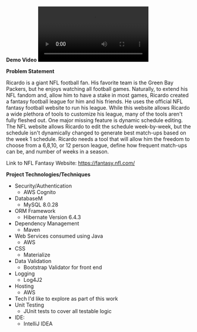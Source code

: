 **Demo Video**
![Demo](https://private-user-images.githubusercontent.com/156373526/394532080-ff5a94c0-6a4d-49ae-8e96-4bf8f520bce6.mp4?jwt=eyJhbGciOiJIUzI1NiIsInR5cCI6IkpXVCJ9.eyJpc3MiOiJnaXRodWIuY29tIiwiYXVkIjoicmF3LmdpdGh1YnVzZXJjb250ZW50LmNvbSIsImtleSI6ImtleTUiLCJleHAiOjE3MzM4ODE3NTAsIm5iZiI6MTczMzg4MTQ1MCwicGF0aCI6Ii8xNTYzNzM1MjYvMzk0NTMyMDgwLWZmNWE5NGMwLTZhNGQtNDlhZS04ZTk2LTRiZjhmNTIwYmNlNi5tcDQ_WC1BbXotQWxnb3JpdGhtPUFXUzQtSE1BQy1TSEEyNTYmWC1BbXotQ3JlZGVudGlhbD1BS0lBVkNPRFlMU0E1M1BRSzRaQSUyRjIwMjQxMjExJTJGdXMtZWFzdC0xJTJGczMlMkZhd3M0X3JlcXVlc3QmWC1BbXotRGF0ZT0yMDI0MTIxMVQwMTQ0MTBaJlgtQW16LUV4cGlyZXM9MzAwJlgtQW16LVNpZ25hdHVyZT04MTZiZmIzYTA4ZGFmMDg5MWVkYmM3ODA5YmE1ZWM0OTZhMzM4NmI0MWU1MTE2YmVjY2VjNWI1MDQyZDg2MDZjJlgtQW16LVNpZ25lZEhlYWRlcnM9aG9zdCJ9.j3IYUhASw17-N2nZQ095IwNV2TwaxzoEjnZfxnxcU7I)

**Problem Statement**

Ricardo is a giant NFL football fan. His favorite team is the Green Bay Packers, but he enjoys watching all football games. Naturally, to extend his NFL fandom and, allow him to have a stake in most games, Ricardo created a fantasy football league for him and his friends. He uses the official NFL fantasy football website to run his league. While this website allows Ricardo a wide plethora of tools to customize his league, many of the tools aren't fully fleshed out. One major missing feature is dynamic schedule editing. The NFL website allows Ricardo to edit the schedule week-by-week, but the schedule isn't dynamically changed to generate best match-ups based on the week 1 schedule. Ricardo needs a tool that will allow him the freedom to choose from a 6,8,10, or 12 person league, define how frequent match-ups can be, and number of weeks in a season.

Link to NFL Fantasy Website: https://fantasy.nfl.com/

**Project Technologies/Techniques**
<br>
<ul>
    <li>Security/Authentication<ul><li>AWS Cognito</li></ul></li>
    <li>DatabaseM<ul><li>MySQL 8.0.28</li></ul></li>
    <li>ORM Framework<ul><li>Hibernate Version 6.4.3</li></ul></li>
    <li>Dependency Management<ul><li>Maven</li></ul></li>
    <li>Web Services consumed using Java<ul><li>AWS</li></ul></li>
    <li>CSS<ul><li>Materialize</li></ul></li>
    <li>Data Validation<ul><li>Bootstrap Validator for front end</li></ul></li>
    <li>Logging<ul><li>Log4J2</li></ul></li>
    <li>Hosting<ul><li>AWS</li></ul></li>
    <li>Tech I'd like to explore as part of this work</li>
    <li>Unit Testing<ul><li>JUnit tests to cover all testable logic</li></ul></li>
    <li>IDE: <ul><li>IntelliJ IDEA</li></ul></li>
</ul>
